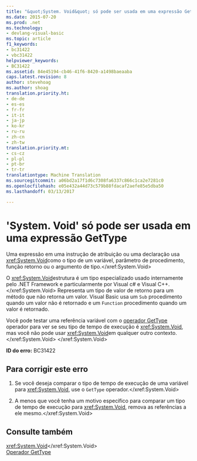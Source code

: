```yaml
---
title: "&quot;System. Void&quot; só pode ser usada em uma expressão GetType | Documentos do Microsoft"
ms.date: 2015-07-20
ms.prod: .net
ms.technology:
- devlang-visual-basic
ms.topic: article
f1_keywords:
- bc31422
- vbc31422
helpviewer_keywords:
- BC31422
ms.assetid: 84e45194-cb46-41f6-8420-a1498baeaaba
caps.latest.revision: 8
author: stevehoag
ms.author: shoag
translation.priority.ht:
- de-de
- es-es
- fr-fr
- it-it
- ja-jp
- ko-kr
- ru-ru
- zh-cn
- zh-tw
translation.priority.mt:
- cs-cz
- pl-pl
- pt-br
- tr-tr
translationtype: Machine Translation
ms.sourcegitcommit: a06bd2a17f1d6c7308fa6337c866c1ca2e7281c0
ms.openlocfilehash: e05e432a44d73c579b88fdacaf2aefe85e5dba50
ms.lasthandoff: 03/13/2017

---
```

# <a name="39systemvoid39-can-only-be-used-in-a-gettype-expression"></a>'System. Void' só pode ser usada em uma expressão GetType
Uma expressão em uma instrução de atribuição ou uma declaração usa <xref:System.Void>como o tipo de um variável, parâmetro de procedimento, função retorno ou o argumento de tipo.</xref:System.Void>  
  
 O <xref:System.Void>estrutura é um tipo especializado usado internamente pelo .NET Framework e particularmente por Visual c# e Visual C++.</xref:System.Void> Representa um tipo de valor de retorno para um método que não retorna um valor. Visual Basic usa um `Sub` procedimento quando um valor não é retornado e um `Function` procedimento quando um valor é retornado.  
  
 Você pode testar uma referência variável com o [operador GetType](../../visual-basic/language-reference/operators/gettype-operator.md) operador para ver se seu tipo de tempo de execução é <xref:System.Void>, mas você não pode usar <xref:System.Void>em qualquer outro contexto.</xref:System.Void> </xref:System.Void>  
  
 **ID do erro:** BC31422  
  
## <a name="to-correct-this-error"></a>Para corrigir este erro  
  
1.  Se você deseja comparar o tipo de tempo de execução de uma variável para <xref:System.Void>, use o `GetType` operador.</xref:System.Void>  
  
2.  A menos que você tenha um motivo específico para comparar um tipo de tempo de execução para <xref:System.Void>, remova as referências a ele mesmo.</xref:System.Void>  
  
## <a name="see-also"></a>Consulte também  
 <xref:System.Void></xref:System.Void>   
 [Operador GetType](../../visual-basic/language-reference/operators/gettype-operator.md)
